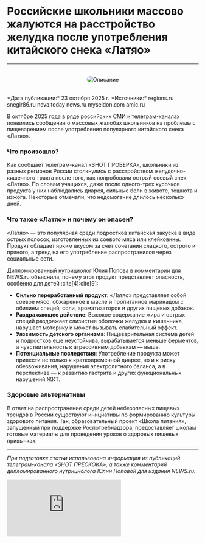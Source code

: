 # Российские школьники массово жалуются на расстройство желудка после употребления китайского снека «Латяо»
---
<div style="text-align: center; margin: 2rem 0;">
    <img src="https://basket-15.wbbasket.ru/vol2384/part238425/238425393/images/big/1.webp" 
         alt="Описание" 
         style="max-width: 100%; height: auto; border-radius: 8px;">
</div>
*Дата публикации:* 
23 октября 2025 г.
*Источники:* 
regions.ru  
snegir86.ru  
neva.today  
news.ru  
myseldon.com  
amic.ru

В октябре 2025 года в ряде российских СМИ и телеграм-каналах появились сообщения о массовых жалобах школьников на проблемы с пищеварением после употребления популярного китайского снека «Латяо».

### Что произошло?

Как сообщает телеграм-канал «SHOT ПРОВЕРКА», школьники из разных регионов России столкнулись с расстройством желудочно-кишечного тракта после того, как попробовали острый соевый снек «Латяо». По словам учащихся, даже после одного-трех кусочков продукта у них наблюдались диарея, сильные боли в животе, тошнота и изжога. Некоторые отмечали, что недомогание длилось несколько дней.

### Что такое «Латяо» и почему он опасен?

«Латяо» — это популярная среди подростков китайская закуска в виде острых полосок, изготовленных из соевого мяса или клейковины. Продукт обладает ярким вкусом за счет сочетания сладкого, острого и пряного, а тренд на его употребление распространился через социальные сети.

Дипломированный нутрициолог Юлия Попова в комментарии для NEWS.ru объяснила, почему этот продукт представляет опасность, особенно для детей :cite[4]:cite[9]:

*   **Сильно переработанный продукт**: «Латяо» представляет собой соевое мясо, обжаренное в масле и пропитанное маринадом с обилием специй, соли, ароматизаторов и других пищевых добавок.
*   **Раздражающее действие**: Высокое содержание жира и острых специй раздражает слизистые оболочки желудка и кишечника, нарушает моторику и может вызывать слабительный эффект.
*   **Уязвимость детского организма**: Пищеварительная система детей и подростков еще неустойчива, вырабатывается меньше ферментов, а чувствительность к агрессивным добавкам — выше.
*   **Потенциальные последствия**: Употребление продукта может привести не только к кратковременной диарее, но и к риску обезвоживания, нарушения электролитного баланса, а в перспективе — к развитию гастрита и других функциональных нарушений ЖКТ.

### Здоровые альтернативы

В ответ на распространение среди детей небезопасных пищевых трендов в России существуют инициативы по формированию культуры здорового питания. Так, образовательный проект «Школа питания», запущенный при поддержке Роспотребнадзора, предоставляет школам готовые материалы для проведения уроков о здоровых пищевых привычках.

***
*При подготовке статьи использована информация из публикаций телеграм-канала «SHOT ПРECKOKA», а также комментарий дипломированного нутрициолога Юлии Поповой для издания NEWS.ru.*

<div class="video-container">
    <iframe 
        src="https://drive.google.com/file/d/1H7PFfG_1ZQpemasLtUy0j41JL-NUJsws/preview" 
        frameborder="0" 
        allowfullscreen
        scrolling="no">
    </iframe>
</div>




























